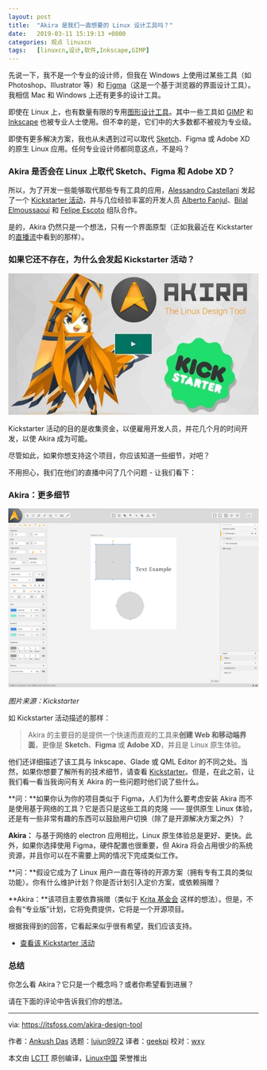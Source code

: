 ```yaml
---
layout: post
title:	"Akira 是我们一直想要的 Linux 设计工具吗？"
date:	2019-03-11 15:19:13 +0800 
categories:	观点 linuxcn 
tags:	[linuxcn,设计,软件,Inkscape,GIMP]
---
```



先说一下，我不是一个专业的设计师，但我在 Windows 上使用过某些工具（如 Photoshop、Illustrator 等）和 [Figma](https://www.figma.com/)（这是一个基于浏览器的界面设计工具）。我相信 Mac 和 Windows 上还有更多的设计工具。


即使在 Linux 上，也有数量有限的专用[图形设计工具](https://itsfoss.com/best-linux-graphic-design-software/)。其中一些工具如 [GIMP](https://itsfoss.com/gimp-2-10-release/) 和 [Inkscape](https://inkscape.org/) 也被专业人士使用。但不幸的是，它们中的大多数都不被视为专业级。


即使有更多解决方案，我也从未遇到过可以取代 [Sketch](https://www.sketchapp.com/)、Figma 或 Adobe XD 的原生 Linux 应用。任何专业设计师都同意这点，不是吗？


### Akira 是否会在 Linux 上取代 Sketch、Figma 和 Adobe XD？


所以，为了开发一些能够取代那些专有工具的应用，[Alessandro Castellani](https://github.com/Alecaddd) 发起了一个 [Kickstarter 活动](https://www.kickstarter.com/projects/alecaddd/akira-the-linux-design-tool/description)，并与几位经验丰富的开发人员 [Alberto Fanjul](https://github.com/albfan)、[Bilal Elmoussaoui](https://github.com/bilelmoussaoui) 和 [Felipe Escoto](https://github.com/Philip-Scott) 组队合作。


是的，Akira 仍然只是一个想法，只有一个界面原型（正如我最近在 Kickstarter 的[直播流](https://live.kickstarter.com/alessandro-castellani/live-stream/the-current-state-of-akira)中看到的那样）。


### 如果它还不存在，为什么会发起 Kickstarter 活动？


![](/Asserts/Images/album/201903/11/151916jy8z22l6j7xi823c.jpg)


Kickstarter 活动的目的是收集资金，以便雇用开发人员，并花几个月的时间开发，以使 Akira 成为可能。


尽管如此，如果你想支持这个项目，你应该知道一些细节，对吧？


不用担心，我们在他们的直播中问了几个问题 - 让我们看下：


### Akira：更多细节


![Akira prototype interface](/Asserts/Images/album/201903/11/151918uteeg1ectesecfoe.png)


*图片来源：Kickstarter*


如 Kickstarter 活动描述的那样：



> 
> Akira 的主要目的是提供一个快速而直观的工具来**创建 Web 和移动端界面**，更像是 **Sketch**、**Figma** 或 **Adob​​e XD**，并且是 Linux 原生体验。
> 
> 
> 


他们还详细描述了该工具与 Inkscape、Glade 或 QML Editor 的不同之处。当然，如果你想要了解所有的技术细节，请查看 [Kickstarter](https://www.kickstarter.com/projects/alecaddd/akira-the-linux-design-tool/description)。但是，在此之前，让我们看一看当我询问有关 Akira 的一些问题时他们说了些什么。


**问：**如果你认为你的项目类似于 Figma，人们为什么要考虑安装 Akira 而不是使用基于网络的工具？它是否只是这些工具的克隆 —— 提供原生 Linux 体验，还是有一些非常有趣的东西可以鼓励用户切换（除了是开源解决方案之外）？


**Akira：** 与基于网络的 electron 应用相比，Linux 原生体验总是更好、更快。此外，如果你选择使用 Figma，硬件配置也很重要，但 Akira 将会占用很少的系统资源，并且你可以在不需要上网的情况下完成类似工作。


**问：**假设它成为了 Linux 用户一直在等待的开源方案（拥有专有工具的类似功能）。你有什么维护计划？你是否计划引入定价方案，或依赖捐赠？


**Akira：**该项目主要依靠捐赠（类似于 [Krita 基金会](https://krita.org/en/about/krita-foundation/) 这样的想法）。但是，不会有“专业版”计划，它将免费提供，它将是一个开源项目。


根据我得到的回答，它看起来似乎很有希望，我们应该支持。


* [查看该 Kickstarter 活动](https://www.kickstarter.com/projects/alecaddd/akira-the-linux-design-tool/description)


### 总结


你怎么看 Akira？它只是一个概念吗？或者你希望看到进展？


请在下面的评论中告诉我们你的想法。




---


via: <https://itsfoss.com/akira-design-tool>


作者：[Ankush Das](https://itsfoss.com/author/ankush/) 选题：[lujun9972](https://github.com/lujun9972) 译者：[geekpi](https://github.com/geekpi) 校对：[wxy](https://github.com/wxy)


本文由 [LCTT](https://github.com/LCTT/TranslateProject) 原创编译，[Linux中国](https://linux.cn/) 荣誉推出
